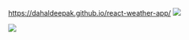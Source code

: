 https://dahaldeepak.github.io/react-weather-app/
<img src="https://user-images.githubusercontent.com/86339152/211134530-fb293faf-f4cf-4e72-88f8-5aa6f655de72.png"/>

<img src="https://user-images.githubusercontent.com/86339152/211134533-b09cf685-beb1-4a95-99fa-59122c67853f.png"/>
